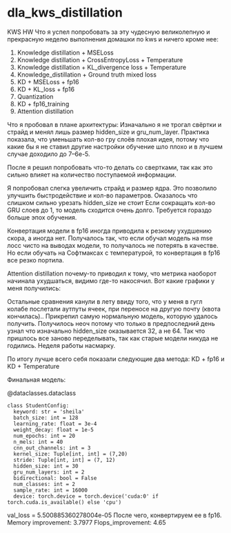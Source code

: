 # dla_kws_distillation
KWS HW
Что я успел попробовать за эту чудесную великолепную и прекрасную неделю выполнения домашки по kws и ничего кроме нее:

1. Knowledge distillation + MSELoss
2. Knowledge distillation + CrossEntropyLoss + Temperature
3. Knowledge distillation + KL_divergence loss + Temperature
4. Knowledge_distillation + Ground truth mixed loss
5. KD + MSELoss + fp16
6. KD + KL_loss + fp16
7. Quantization
8. KD + fp16_training
9. Attention distillation

Что я пробовал в плане архитектуры:
Изначально я не трогал свёртки и страйд и менял лишь размер hidden_size и gru_num_layer. Практика показала, что уменьшать кол-во гру слоёв плохая идея, потому что какие бы я не ставил другие настройки обучение шло плохо и в лучшем случае доходило до 7–6е-5. 

После я решил попробовать что-то делать со свертками, так как это сильно влияет на количество поступаемой информации. 

Я попробовал слегка увеличить страйд и размер ядра. Это позволило улучшить быстродействие и кол-во параметров. 
Оказалось что слишком сильно урезать hidden_size не стоит
Если сокращать кол-во GRU слоев до 1, то модель сходится очень долго. Требуется гораздо больше эпох обучения. 

Конвертация модели в fp16 иногда приводила к резкому ухудшению скора, а иногда нет. Получалось так, что если обучал модель на mse лосс чисто на выводах модели, то получалось не потерять в качестве. Но если обучать на Софтмаксах с температурой, то конвертация в fp16 все резко портила. 

Attention distillation почему-то приводил к тому, что метрика наоборот начинала ухудшаться, видимо где-то накосячил. 
Вот какие графики у меня получились: 

Остальные сравнения канули в лету ввиду того, что у меня в гугл колабе послетали аутпуты ячеек, при переносе на другую почту (квота кончилась)..
Прикрепил самую нормальную модель, которую удалось получить. Получилось неоч потому что только в предпоследний день узнал что изначально hidden_size оказывается 32, а не 64. Так что пришлось все заново переделывать, так как старые модели никуда не годились. Неделя работы насмарку. 

По итогу лучше всего себя показали следующие два метода: KD + fp16 и KD + Temperature

Финальная модель:

@dataclasses.dataclass
```
class StudentConfig:
  keyword: str = 'sheila'
  batch_size: int = 128
  learning_rate: float = 3e-4
  weight_decay: float = 1e-5
  num_epochs: int = 20
  n_mels: int = 40
  cnn_out_channels: int = 3
  kernel_size: Tuple[int, int] = (7,20)
  stride: Tuple[int, int] = (7, 12)
  hidden_size: int = 30
  gru_num_layers: int = 2
  bidirectional: bool = False
  num_classes: int = 2
  sample_rate: int = 16000
  device: torch.device = torch.device('cuda:0' if torch.cuda.is_available() else 'cpu')
```
val_loss = 5.500885360278004e-05
После чего, конвертируем ее в fp16.
Memory improvement: 3.7977
Flops_improvement: 4.65 
